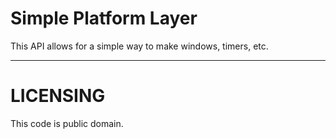 # Simple Platform Layer

This API allows for a simple way to make windows, timers, etc.

---

# LICENSING

This code is public domain.

